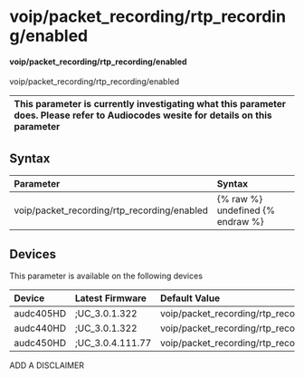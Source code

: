﻿---
description: voip/packet_recording/rtp_recording/enabled
search: false
---

# voip/packet_recording/rtp_recording/enabled

#### voip/packet_recording/rtp_recording/enabled

voip/packet_recording/rtp_recording/enabled


| This parameter is currently investigating what this parameter does. Please refer to Audiocodes wesite for details on this parameter | 
| :--- |

## Syntax
| Parameter | Syntax |
| :--- | :--- |
|voip/packet_recording/rtp_recording/enabled | {% raw %} undefined {% endraw %}|

## Devices
This parameter is available on the following devices

| Device | Latest Firmware | Default Value |
|:---|:---|:---|
| audc405HD | ;UC_3.0.1.322 | voip/packet_recording/rtp_recording/enabled=0 
| audc440HD | ;UC_3.0.1.322 | voip/packet_recording/rtp_recording/enabled=0 
| audc450HD | ;UC_3.0.4.111.77 | voip/packet_recording/rtp_recording/enabled=0 

ADD A DISCLAIMER
